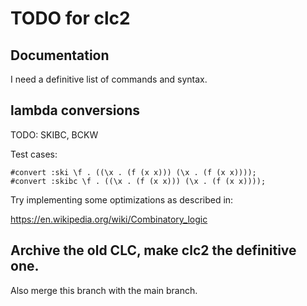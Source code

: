 # TODO for clc2

## Documentation

I need a definitive list of commands and syntax.

## lambda conversions

TODO: SKIBC, BCKW

Test cases:

```
#convert :ski \f . ((\x . (f (x x))) (\x . (f (x x))));
#convert :skibc \f . ((\x . (f (x x))) (\x . (f (x x))));
```

Try implementing some optimizations as described in:

https://en.wikipedia.org/wiki/Combinatory_logic

## Archive the old CLC, make clc2 the definitive one.

Also merge this branch with the main branch.

